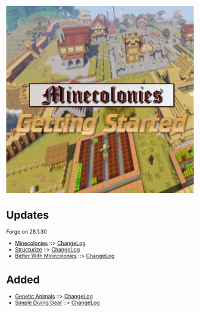 ![MCGS LOGO](https://github.com/kreezxil/kreezcraft.com/blob/master/mcgs%20logo.png)

# Updates

Forge on 28.1.30

- [Minecolonies](https://www.curseforge.com/minecraft/mc-mods/minecolonies) ::> [ChangeLog](https://www.curseforge.com/minecraft/mc-mods/minecolonies/files/2800240)
- [Structurize](https://www.curseforge.com/minecraft/mc-mods/structurize) ::> [ChangeLog](https://www.curseforge.com/minecraft/mc-mods/structurize/files/2800386)
- [Better With Minecolonies](https://www.curseforge.com/minecraft/mc-mods/better-with-minecolonies) ::> [ChangeLog](https://www.curseforge.com/minecraft/mc-mods/better-with-minecolonies/files/2800444)

# Added
- [Genetic Animals](https://www.curseforge.com/minecraft/mc-mods/genetic-animals) ::> [ChangeLog](https://www.curseforge.com/minecraft/mc-mods/genetic-animals/files/2800149)
- [Simple Diving Gear](https://www.curseforge.com/minecraft/mc-mods/simple-diving-gear) ::> [ChangeLog](https://www.curseforge.com/minecraft/mc-mods/simple-diving-gear/files/2759277)
